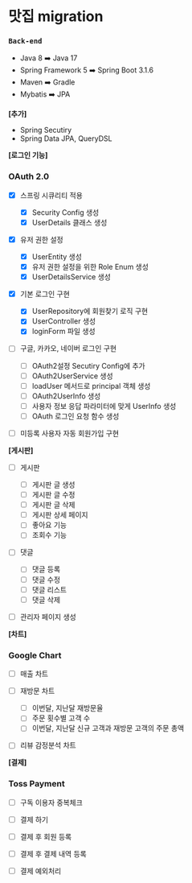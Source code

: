 # 맛집 migration 
### `Back-end`
* Java 8 ➡️  Java 17
* Spring Framework 5 ➡️  Spring Boot 3.1.6
* Maven ➡️  Gradle
* Mybatis ➡️  JPA

**[추가]**
* Spring Secutiry
* Spring Data JPA, QueryDSL

**[로그인 기능]**
### OAuth 2.0
- [x] 스프링 시큐리티 적용
    - [x] Security Config 생성
    - [x] UserDetails 클래스 생성

- [x] 유저 권한 설정
    - [x] UserEntity 생성
    - [x] 유저 권한 설정을 위한 Role Enum 생성
    - [x] UserDetailsService 생성

- [x] 기본 로그인 구현
    - [x] UserRepository에 회원찾기 로직 구현
    - [x] UserController 생성
    - [x] loginForm 파일 생성

- [ ] 구글, 카카오, 네이버 로그인 구현
    - [ ] OAuth2설정 Secutiry Config에 추가
    - [ ] OAuth2UserService 생성
    - [ ] loadUser 메서드로 principal 객체 생성
    - [ ] OAuth2UserInfo 생성
    - [ ] 사용자 정보 응답 파라미터에 맞게 UserInfo 생성
    - [ ] OAuth 로그인 요청 함수 생성

- [ ] 미등록 사용자 자동 회원가입 구현


**[게시판]**
- [ ] 게시판
    - [ ] 게시판 글 생성
    - [ ] 게시판 글 수정
    - [ ] 게시판 글 삭제
    - [ ] 게시판 상세 페이지
    - [ ] 좋아요 기능
    - [ ] 조회수 기능

- [ ] 댓글
    - [ ] 댓글 등록
    - [ ] 댓글 수정
    - [ ] 댓글 리스트
    - [ ] 댓글 삭제

- [ ] 관리자 페이지 생성


**[차트]**
### Google Chart
- [ ] 매출 차트

- [ ] 재방문 차트
    - [ ] 이번달, 지난달 재방문율
    - [ ] 주문 횟수별 고객 수
    - [ ] 이번달, 지난달 신규 고객과 재방문 고객의 주문 총액

- [ ] 리뷰 감정분석 차트

**[결제]**
### Toss Payment
- [ ] 구독 이용자 중복체크
- [ ] 결제 하기
- [ ] 결제 후 회원 등록
- [ ] 결제 후 결제 내역 등록
- [ ] 결제 예외처리

